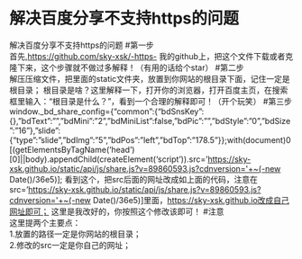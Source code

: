 # 解决百度分享不支持https的问题
解决百度分享不支持https的问题
#第一步<br />
首先,https://github.com/sky-xsk/-https-
我的github上，把这个文件下载或者克隆下来，这个步骤就不做过多解释！（有用的话给个star）
#第二步<br />
解压压缩文件，把里面的static文件夹，放置到你网站的根目录下面，记住一定是根目录；
根目录是啥？这里解释一下，打开你的浏览器，打开百度主页，在搜索框里输入：“根目录是什么？”，看到一个合理的解释即可！（开个玩笑）
#第三步<br />
window._bd_share_config={“common”:{“bdSnsKey”:{},”bdText”:””,”bdMini”:”2”,”bdMiniList”:false,”bdPic”:””,”bdStyle”:”0”,”bdSize”:”16”},”slide”:{“type”:”slide”,”bdImg”:”5”,”bdPos”:”left”,”bdTop”:”178.5”}};with(document)0[(getElementsByTagName(‘head’)[0]||body).appendChild(createElement(‘script’)).src=’https://sky-xsk.github.io/static/api/js/share.js?v=89860593.js?cdnversion='+~(-new Date()/36e5)];
看到这个，把src后面的网址改成如上面的代码，注意在src=’https://sky-xsk.github.io/static/api/js/share.js?v=89860593.js?cdnversion='+~(-new Date()/36e5)]里面，https://sky-xsk.github.io改成自己网址即可；
这里是我改好的，你按照这个修改该即可！
#注意<br />
这里提两个主要点：<br />
1.放置的路径一定是你网站的根目录；<br />
2.修改的src一定是你自己的网址；<br />
